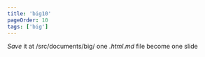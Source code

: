 ```yaml
---
title: 'big10'
pageOrder: 10
tags: ['big']
---
```

_Save_ it at
/src/documents/big/
one _.html.md_ file become one slide
